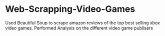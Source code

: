 # Web-Scrapping-Video-Games
Used Beautiful Soup to scrape amazon reviews of the top best selling xbox video games. 
Performed Analysis on the different video game publisers
